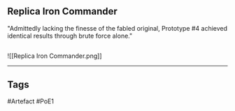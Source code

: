 ## Replica Iron Commander
"Admittedly lacking the finesse of the fabled original,
Prototype #4 achieved identical results through brute force alone."
##
![[Replica Iron Commander.png]]

---
## Tags
#Artefact
#PoE1